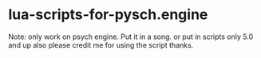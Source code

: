 # lua-scripts-for-pysch.engine
Note: only work on psych engine.
Put it in a song. or put in scripts only 5.0 and up
also please credit me for using the script thanks.
